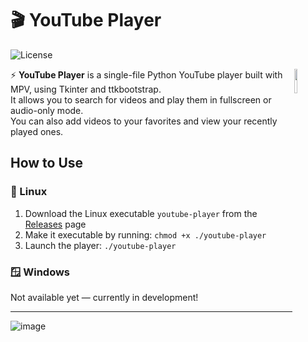 # 🎬️ YouTube Player
![License](https://img.shields.io/badge/license-GNU%20General%20Public%20License%20v3-blue.svg) 

<img src='https://github.com/user-attachments/assets/0888ca60-bb62-4bfe-800d-f30e6cc25b7f' align='right' width='10%'>

⚡ **YouTube Player** is a single-file Python YouTube player built with MPV, using Tkinter and ttkbootstrap.  
It allows you to search for videos and play them in fullscreen or audio-only mode.  
You can also add videos to your favorites and view your recently played ones.

## How to Use

### 🐧 Linux
1. Download the Linux executable `youtube-player` from the [Releases](#) page  
2. Make it executable by running:  ```chmod +x ./youtube-player```
3. Launch the player: ```./youtube-player```

### 🪟 Windows

Not available yet — currently in development!

<hr>

![image](https://github.com/user-attachments/assets/80eb240d-681c-4ce5-8cbd-becf4f45c027)
